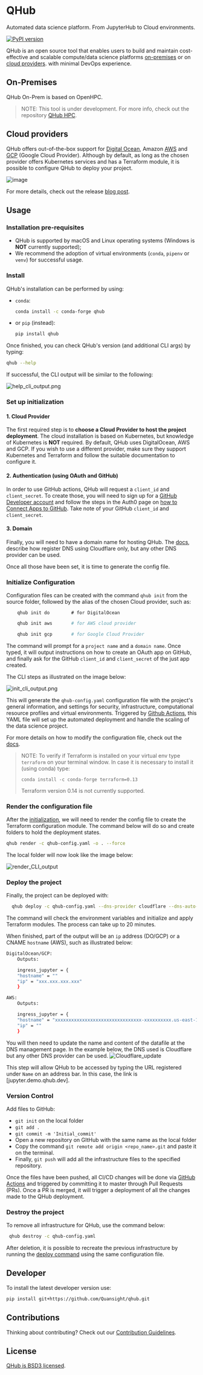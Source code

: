 # QHub
Automated data science platform. From JupyterHub to Cloud environments.

[![PyPI version](https://badge.fury.io/py/qhub.svg)](https://badge.fury.io/py/qhub)

QHub is an open source tool that enables users to build and maintain
cost-effective and scalable compute/data science platforms [on-premises](#on-premises) or on [cloud providers](#cloud-providers).
with minimal DevOps experience.

## On-Premises
QHub On-Prem is based on OpenHPC.
> NOTE: This tool is under development. For more info, check out the repository [QHub HPC](https://github.com/Quansight/qhub-hpc).

## Cloud providers
QHub offers out-of-the-box support for [Digital Ocean], Amazon [AWS] and [GCP] (Google Cloud Provider). Although by 
default, as long as the chosen provider offers Kubernetes services and has a Terraform module, it is possible to 
configure QHub to deploy your project.


![image](docs/images/brand-diagram.png "architecture diagram")

For more details, check out the release [blog post](https://www.quansight.com/post/announcing-qhub).

## Usage
### Installation pre-requisites
* QHub is supported by macOS and Linux operating systems (Windows is **NOT** currently supported);
* We recommend the adoption of virtual environments (`conda`, `pipenv` or `venv`) for successful usage. 

### Install
QHub's installation can be performed by using:
* `conda`:
  ```bash
  conda install -c conda-forge qhub
  ```
  
* or `pip` (instead):
    ```bash
    pip install qhub
    ```  
Once finished, you can check QHub's version (and additional CLI args) by typing:
```bash
qhub --help
```
If successful, the CLI output will be similar to the following:

![help_cli_output.png](docs/images/help_cli_output.png)

### Set up initialization
#### 1. Cloud Provider
The first required step is to **choose a Cloud Provider to host the project deployment**. The cloud installation is based
on Kubernetes, but knowledge of Kubernetes is **NOT** required. By default, QHub uses DigitalOcean, AWS and GCP. If you 
wish to use a different provider, make sure they support Kubernetes and Terraform and follow the suitable documentation
to configure it.

#### 2. Authentication (using OAuth and GitHub)
In order to use GitHub actions, QHub will request a `client_id` and `client_secret`. To create those, you will need to 
sign up for a [GitHub Developer account](https://github.com/settings/developers) and follow the steps in the Auth0 page
on [how to Connect Apps to GitHub](https://auth0.com/docs/connections/social/github#set-up-app-in-github). Take note of
your GitHub `client_id` and `client_secret`.

#### 3. Domain
Finally, you will need to have a domain name for hosting QHub. The [docs](https://qhub.dev/docs/step-by-step-walkthrough.html#cloudflare),
describe how register DNS using Cloudflare only, but any other DNS provider can be used.

Once all those have been set, it is time to generate the config file.

### Initialize Configuration
Configuration files can be created with the command `qhub init` from the source folder, followed by the alias of the
chosen Cloud provider, such as:
```
    qhub init do        # for DigitalOcean 
```
```bash
    qhub init aws       # for AWS cloud provider
```
```bash
    qhub init gcp       # for Google Cloud Provider 
```

The command will prompt for a `project name` and a `domain name`. Once typed, it will output instructions on how to 
create an OAuth app on GitHub, and finally ask for the GitHub `client_id` and `client_secret` of the just app created.

The CLI steps as illustrated on the image below:

![init_cli_output.png](docs/images/init_cli_output.png)

This will generate the `qhub-config.yaml` configuration file with the project's general information, and settings for 
security, infrastructure, computational resource profiles and virtual environments. Triggered by [Github Actions], this
YAML file will set up the automated deployment and handle the scaling of the data science project.

For more details on how to modify the configuration file, check out the [docs](https://qhub.dev/docs/do/configuration.html).

> NOTE: To verify if Terraform is installed on your virtual env type `terraform` on your terminal window. In case 
> it is necessary to install it (using conda) type:
> ```
> conda install -c conda-forge terraform=0.13
>```
> Terraform version 0.14 is not currently supported. 

### Render the configuration file
After the [initialization](#-initialize-configuration), we will need to render the config file to create the Terraform
configuration module. The command below will do so and create folders to hold the deployment states.

```bash
qhub render -c qhub-config.yaml -o . --force
```

The local folder will now look like the image below:

![render_CLI_output](docs/images/render_cli_output.png)

### Deploy the project
Finally, the project can be deployed with:
```bash
  qhub deploy -c qhub-config.yaml --dns-provider cloudflare --dns-auto-provision
```

The command will check the environment variables and initialize and apply Terraform modules. The process can take up 
to 20 minutes.

When finished, part of the output will be an `ip` address (DO/GCP) or a CNAME `hostname` (AWS), such as illustrated below:
```bash
DigitalOcean/GCP:
    Outputs:

    ingress_jupyter = {
    "hostname" = ""
    "ip" = "xxx.xxx.xxx.xxx"
    }

AWS:       
    Outputs:

    ingress_jupyter = {
    "hostname" = "xxxxxxxxxxxxxxxxxxxxxxxxxxxxxxxx-xxxxxxxxxx.us-east-1.elb.amazonaws.com"
    "ip" = ""
    }
```

You will then need to update the name and content of the datafile at the DNS management page. In the example below, the
DNS used is Cloudflare but any other DNS provider can be used.
![Cloudflare_update](docs/images/cloudfare_update.png)

This step will allow QHub to be accessed by typing the URL registered under `Name` on an address bar. In this case,
the link is [jupyter.demo.qhub.dev].

### Version Control
Add files to GitHub:
* `git init` on the local folder
* `git add .`
* `git commit -m 'Initial_commit'`
* Open a new repository on GItHub with the same name as the local folder
* Copy the command `git remote add origin <repo_name>.git` and paste it on the terminal.
* Finally, `git push` will add all the infrastructure files to the specified repository.

Once the files have been pushed, all CI/CD changes will be done via [GitHub Actions] and triggered by committing it 
to master through Pull Requests (PRs). Once a PR is merged, it will trigger a deployment of all the changes made
to the QHub deployment.

### Destroy the project
To remove all infrastructure for QHub, use the command below:

```bash
 qhub destroy -c qhub-config.yaml
```
After deletion, it is possible to recreate the previous infrastructure by running the [deploy command](#deploy-the-project)
using the same configuration file.


## Developer
To install the latest developer version use:
```bash
pip install git+https://github.com/Quansight/qhub.git
```


## Contributions

Thinking about contributing? Check out our [Contribution Guidelines](https://github.com/Quansight/qhub/CONTRIBUTING.md).

## License

[QHub is BSD3 licensed](LICENSE).


[jupyterhub]: https://jupyter.org/hub "A multi-user version of the notebook designed for companies, classrooms and research labs"
[dask]: https://docs.dask.org/ "Dask is a flexible library for parallel computing in Python."
[kubernetes]: https://kubernetes.io/ "Automated container deployment, scaling, and management"
[qhub]: https://qhub.dev/ "Official QHub documentation"
[qhub]: https://qhub.dev/ "Official QHub documentation"
[Github Actions]: https://github.com/features/actions
[Digital Ocean]: https://www.digitalocean.com/ "Digital Ocean website"
[AWS]: https://aws.amazon.com/ "Amazon Web Services (AWS) website"
[GCP]: https://cloud.google.com/ "Google Cloud Provider website"
[qhub gh]: https://github.com/Quansight/qhub "QHub GitHub page"
